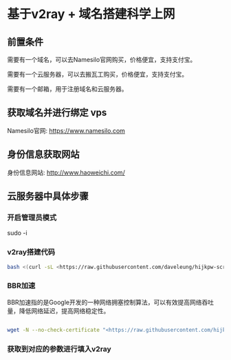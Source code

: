 # 基于v2ray + 域名搭建科学上网

## 前置条件

需要有一个域名，可以去Namesilo官网购买，价格便宜，支持支付宝。

需要有一个云服务器，可以去搬瓦工购买，价格便宜，支持支付宝。

需要有一个邮箱，用于注册域名和云服务器。

## 获取域名并进行绑定 vps

Namesilo官网: <https://www.namesilo.com>

## 身份信息获取网站

身份信息网站: <http://www.haoweichi.com/>

## 云服务器中具体步骤

### 开启管理员模式

sudo -i

### v2ray搭建代码

``` sh
bash <(curl -sL <https://raw.githubusercontent.com/daveleung/hijkpw-scripts-mod/main/v2ray_mod1.sh>)
```

### BBR加速

BBR加速指的是Google开发的一种网络拥塞控制算法，可以有效提高网络吞吐量，降低网络延迟，提高网络稳定性。

``` sh

wget -N --no-check-certificate "<https://raw.githubusercontent.com/hijkpw/Linux-NetSpeed/master/tcp.sh>" && chmod +x tcp.sh && ./tcp.sh
```

### 获取到对应的参数进行填入v2ray
